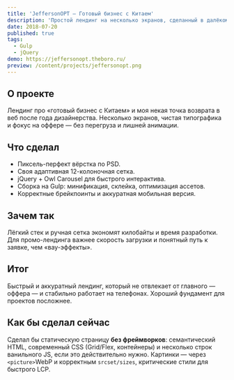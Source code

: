 ```yaml
---
title: 'JeffersonOPT — Готовый бизнес с Китаем'
description: 'Простой лендинг на несколько экранов, сделанный в далёком 2018 году.'
date: 2018-07-20
published: true
tags:
  - Gulp
  - jQuery
demo: https://jeffersonopt.theboro.ru/
preview: /content/projects/jeffersonopt.png
---
```


## О проекте

Лендинг про «готовый бизнес с Китаем» и моя некая точка возврата в веб после года дизайнерства.
Несколько экранов, чистая типографика и фокус на оффере — без перегруза и лишней анимации.

## Что сделал

- Пиксель-перфект вёрстка по PSD.
- Своя адаптивная 12-колоночная сетка.
- jQuery + Owl Carousel для быстрого интерактива.
- Сборка на Gulp: минификация, склейка, оптимизация ассетов.
- Корректные брейкпоинты и аккуратная мобильная версия.

## Зачем так

Лёгкий стек и ручная сетка экономят килобайты и время разработки. Для промо-лендинга важнее скорость загрузки и понятный путь к заявке, чем «вау-эффекты».

## Итог

Быстрый и аккуратный лендинг, который не отвлекает от главного — оффера — и стабильно работает на телефонах. Хороший фундамент для проектов посложнее.

## Как бы сделал сейчас

Сделал бы статическую страницу **без фреймворков**: семантический HTML, современный CSS (Grid/Flex, контейнеры) и несколько строк ванильного JS, если это действительно нужно. Картинки — через `<picture>`WebP и корректным `srcset/sizes`, критические стили для быстрого LCP.

